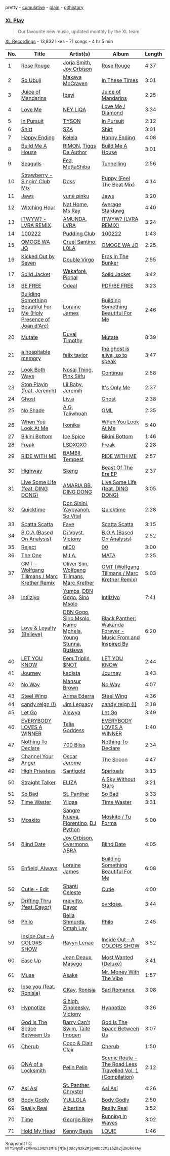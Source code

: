 pretty - [cumulative](/playlists/cumulative/1IUF5q4IvkjylMhd9P0urE.md) - [plain](/playlists/plain/1IUF5q4IvkjylMhd9P0urE) - [githistory](https://github.githistory.xyz/mackorone/spotify-playlist-archive/blob/main/playlists/plain/1IUF5q4IvkjylMhd9P0urE)

### [XL Play](https://open.spotify.com/playlist/1IUF5q4IvkjylMhd9P0urE)

> Our favourite new music, updated monthly by the XL team.

[XL Recordings](https://open.spotify.com/user/xlrecordings) - 13,832 likes - 71 songs - 4 hr 5 min

| No. | Title | Artist(s) | Album | Length |
|---|---|---|---|---|
| 1 | [Rose Rouge](https://open.spotify.com/track/6XM6FI6rPJBnhoF6heNHeN) | [Jorja Smith](https://open.spotify.com/artist/1CoZyIx7UvdxT5c8UkMzHd), [Joy Orbison](https://open.spotify.com/artist/0aIpJqqTLf683ojWREc5lg) | [Rose Rouge](https://open.spotify.com/album/7DodMymoQ0sFG6baosag8D) | 4:37 |
| 2 | [So Ubuji](https://open.spotify.com/track/51Z2XH3DorUJ1b8u7xqnJK) | [Makaya McCraven](https://open.spotify.com/artist/5FnpXrrMdJVZCK54oHWqUa) | [In These Times](https://open.spotify.com/album/6OPYeQwXhmkcaSuh6fUTXA) | 3:01 |
| 3 | [Juice of Mandarins](https://open.spotify.com/track/6bhvNNx8aX9HPgOvr37gi7) | [Ibeyi](https://open.spotify.com/artist/5Q8NEHGX70m1kkojbtm8wa) | [Juice of Mandarins](https://open.spotify.com/album/60XsW89G7Tq5vj3bnNveMY) | 2:25 |
| 4 | [Love Me](https://open.spotify.com/track/671SYV9UaPUYs63biZFZ1M) | [NEY LIQA](https://open.spotify.com/artist/4O5Ly3iCRwSJuxyDMPePV7) | [Love Me / Diamond](https://open.spotify.com/album/6megriTn4mIETZnhvagKPX) | 3:34 |
| 5 | [In Pursuit](https://open.spotify.com/track/0PpzySo4ATCSEI0f56g3Dy) | [TYSON](https://open.spotify.com/artist/10SYd6NatYImOQTxA88jdn) | [In Pursuit](https://open.spotify.com/album/1gDVmOJ5ACcnpZ6QRJEzri) | 2:12 |
| 6 | [Shirt](https://open.spotify.com/track/34ZAzO78a5DAVNrYIGWcPm) | [SZA](https://open.spotify.com/artist/7tYKF4w9nC0nq9CsPZTHyP) | [Shirt](https://open.spotify.com/album/6Kqm5aSp69hTaOHTx38hsD) | 3:01 |
| 7 | [Happy Ending](https://open.spotify.com/track/3nv43IARMsDxgfHHpEfeCQ) | [Kelela](https://open.spotify.com/artist/1U0sIzpRtDkvu1hXXzxh60) | [Happy Ending](https://open.spotify.com/album/4qInGWd8oKXlKxZCdqS8EL) | 4:08 |
| 8 | [Build Me A House](https://open.spotify.com/track/3Sb3Md9qVCRwu470IZ4XIp) | [RIMON](https://open.spotify.com/artist/4DtUsfaVQBhypuwYmobdSm), [Tiggs Da Author](https://open.spotify.com/artist/0S2dfczvN0sOxEw559snHT) | [Build Me A House](https://open.spotify.com/album/1NsNO9pDwGPVlOkqgzro17) | 3:01 |
| 9 | [Seagulls](https://open.spotify.com/track/1BtbTvFOfcWknn8SGsrpq2) | [Fea](https://open.spotify.com/artist/1VcouBXUG812fp3e60aR01), [MettaShiba](https://open.spotify.com/artist/1fRxTfGjdgL2dwpqyaQUdy) | [Tunnelling](https://open.spotify.com/album/2jY2TwfwsK9NdMlhjMljmW) | 2:56 |
| 10 | [Strawberry \- Singin' Club Mix](https://open.spotify.com/track/3LX4XPiW8lkbg0Gocr8Gsz) | [Doss](https://open.spotify.com/artist/7bQLFALIEawxhkyFiiLVhM) | [Puppy \(Feel The Beat Mix\)](https://open.spotify.com/album/4zhm1wulT9LUeC4NnSJu0N) | 4:14 |
| 11 | [Jaws](https://open.spotify.com/track/17TCTYGxieVPS1TBTUdQkc) | [yunè pinku](https://open.spotify.com/artist/2sY4BbYrbvNVgsNzo6HddD) | [Jaws](https://open.spotify.com/album/0rdaz3LaQsaibiVA6iGtkn) | 3:20 |
| 12 | [Witching Hour](https://open.spotify.com/track/7ubfcQbzlrG5qJcACAFD8T) | [Nat Home](https://open.spotify.com/artist/3PJ8RbmXKrqE1RjNsMWudk), [Ms Ray](https://open.spotify.com/artist/1OwAcRe2gUEpDZhLAkiLRp) | [Average Stardawg](https://open.spotify.com/album/2cwKiedUjZpR7lkCuo4Jwi) | 4:40 |
| 13 | [ITWYW? \- LVRA REMIX](https://open.spotify.com/track/0hMZOMjuFjO6Hu8Ji6bAxZ) | [AMUNDA](https://open.spotify.com/artist/17F8k7VURMv4mFUvM8QRTg), [LVRA](https://open.spotify.com/artist/0wnxBYaim46rj6QmaukOcf) | [ITWYW? \(LVRA REMIX\)](https://open.spotify.com/album/77HvEwsbGhLKAo2IhHa2Gk) | 3:24 |
| 14 | [100222](https://open.spotify.com/track/411sjSTTaT4ygaqY9Z4ild) | [Pudding Club](https://open.spotify.com/artist/6nJum0gye4urtfo5q7mLNA) | [100222](https://open.spotify.com/album/1DA50TYrkLJMRfTfQrduPt) | 1:43 |
| 15 | [OMOGE WA JO](https://open.spotify.com/track/3ra7ztUfRIwxw0sO8PhmMC) | [Cruel Santino](https://open.spotify.com/artist/15GgEOJiFyjQm4tZ4D7qih), [L0LA](https://open.spotify.com/artist/5LkJ2e1N1SuXrUIWkw1r0o) | [OMOGE WA JO](https://open.spotify.com/album/0gZF6kUZ77XxQA23NkNp5K) | 2:25 |
| 16 | [Kicked Out by Seven](https://open.spotify.com/track/4yvnIb1BRjoXjVG3gzq8TP) | [Double Virgo](https://open.spotify.com/artist/6z7qEMTNZigz2k3qozRYw1) | [Eros In The Bunker](https://open.spotify.com/album/6qX0QpMVNltruRbPhGeZ4r) | 2:55 |
| 17 | [Solid Jacket](https://open.spotify.com/track/2LYDDerrrcZGWkiakEAEUk) | [Wekaforé](https://open.spotify.com/artist/73qySwnVMlJZsR9Lk5MOpn), [Pional](https://open.spotify.com/artist/49mZfy9v5oNXAxp8FadWwI) | [Solid Jacket](https://open.spotify.com/album/7D0C0uhEf2JnXVcidtjqYM) | 3:42 |
| 18 | [BE FREE](https://open.spotify.com/track/4exp12So2KjvsPwmN2L7r8) | [Odeal](https://open.spotify.com/artist/2BPwxhCvvcb8xDl8GWIjbh) | [PDF/BE FREE](https://open.spotify.com/album/3JXY3hqrj0r0dOTJjem5p1) | 3:23 |
| 19 | [Building Something Beautiful For Me \(Holy Presence of Joan d'Arc\)](https://open.spotify.com/track/4udiRdJM4EyF0Xvt0MtqZ0) | [Loraine James](https://open.spotify.com/artist/536qHynzDH1QviwhWY9dE3) | [Building Something Beautiful For Me](https://open.spotify.com/album/5gFtEuIbE2pwS5qnvUQeak) | 2:46 |
| 20 | [Mutate](https://open.spotify.com/track/5hIFyNxLZtTqzOfMjRZK64) | [Duval Timothy](https://open.spotify.com/artist/4t5XnkAKxcaYcDXI726A4Y) | [Mutate](https://open.spotify.com/album/7qtj9GwOC4Zce7beCRvNOP) | 8:39 |
| 21 | [a hospitable memory](https://open.spotify.com/track/6Wl5jzqlLiQPicJif0xgUK) | [felix taylor](https://open.spotify.com/artist/0Dm79ebX5JWnuVN0Nbt30L) | [the ghost is alive, so to speak](https://open.spotify.com/album/0t1uRmbweHls5H9FxCa4Ie) | 3:47 |
| 22 | [Look Both Ways](https://open.spotify.com/track/2Q99c94PcUJTJkXwGxi8gg) | [Nosaj Thing](https://open.spotify.com/artist/0IVapwlnM3dEOiMsHXsghT), [Pink Siifu](https://open.spotify.com/artist/40ZElxHldNyvn7x8WRC6fh) | [Continua](https://open.spotify.com/album/5TnqL2QKFTq8GSAOcq1PCh) | 2:58 |
| 23 | [Stop Playin \(feat\. Jeremih\)](https://open.spotify.com/track/6kSPwMUYpnBDIWViA3MKMT) | [Lil Baby](https://open.spotify.com/artist/5f7VJjfbwm532GiveGC0ZK), [Jeremih](https://open.spotify.com/artist/3KV3p5EY4AvKxOlhGHORLg) | [It's Only Me](https://open.spotify.com/album/0FYvMdfTfYJxnJnKs1wDb0) | 2:37 |
| 24 | [Ghost](https://open.spotify.com/track/4lRSBkEompSyOlcy3d1eAi) | [Liv.e](https://open.spotify.com/artist/0YCL71Clky5els6NireSBP) | [Ghost](https://open.spotify.com/album/73ZoBcnf4XFqc7zcWefhEi) | 2:38 |
| 25 | [No Shade](https://open.spotify.com/track/3UMv1SLnt1L8psJQIHpdeI) | [A.G](https://open.spotify.com/artist/1TTOSCFPyiNJXR5KCsZGqM), [Taliwhoah](https://open.spotify.com/artist/69SXADQsOhdGkhPGslLhBT) | [GML](https://open.spotify.com/album/3UQqnu8CEzdtfvKBU3i7C7) | 2:35 |
| 26 | [When You Look At Me](https://open.spotify.com/track/2zNHQEO4JIhnqdbOJmbdUy) | [Ikonika](https://open.spotify.com/artist/1GbZUOowT6BhrI9QVoUniG) | [When You Look At Me](https://open.spotify.com/album/4k91SjR92GNXohghq4f2kc) | 5:40 |
| 27 | [Bikini Bottom](https://open.spotify.com/track/27Qz0cFmMGADsniMeUwyUe) | [Ice Spice](https://open.spotify.com/artist/3LZZPxNDGDFVSIPqf4JuEf) | [Bikini Bottom](https://open.spotify.com/album/2n38ZBBmPSssEGGPgu6NPl) | 1:46 |
| 28 | [Freak](https://open.spotify.com/track/7w7rUZJKHDSB5Naqw3vcxM) | [LSDXOXO](https://open.spotify.com/artist/2M2blWl1LBN2UoxlJdaug2) | [Freak](https://open.spotify.com/album/4az2wznRc4hPHy94DdabI0) | 2:28 |
| 29 | [RIDE WITH ME](https://open.spotify.com/track/1TJOIVjPHbnqloF9pvDOf6) | [BAMBII](https://open.spotify.com/artist/6kf69CwzgodrETRgzcjX95), [Tempest](https://open.spotify.com/artist/2FBvlvG5TL6SPA2tCLiusa) | [RIDE WITH ME](https://open.spotify.com/album/5tY1nlCQNEqmtXmTxgblRc) | 2:57 |
| 30 | [Highway](https://open.spotify.com/track/7padFPbqO7hQJB1GQjYJfy) | [Skeng](https://open.spotify.com/artist/4SGo67MJz6DdsjzaRZ4OD7) | [Beast Of The Era EP](https://open.spotify.com/album/0SpkAeF8eGr6BqiEe2MHb5) | 2:37 |
| 31 | [Live Some Life \(feat\. DING DONG\)](https://open.spotify.com/track/35MNHqBGewFxlJZtjHOxvj) | [AMARIA BB](https://open.spotify.com/artist/1AC6rw8sH8VGrzMzgFUDG5), [DING DONG](https://open.spotify.com/artist/351x2S7CduShTNvtzgkMl7) | [Live Some Life \(feat\. DING DONG\)](https://open.spotify.com/album/3SwPKWhYOkIGL3AF0CC6sY) | 3:05 |
| 32 | [Quicktime](https://open.spotify.com/track/2n9opaQIlz6Y6lzeKEoDZi) | [Don Sinini](https://open.spotify.com/artist/0aYurRf0DXcw4m0FAuYGUY), [Yayoyanoh](https://open.spotify.com/artist/0fzgjxZTQn4E7y3MGPI3AC), [So Vital](https://open.spotify.com/artist/6vU3KUDQGWbkupZn1iu6W0) | [Quicktime](https://open.spotify.com/album/7qvFD72vkQba2xqXGJbsyS) | 2:28 |
| 33 | [Scatta Scatta](https://open.spotify.com/track/0n3APmjHt7yTBeHhRB8rcy) | [Fave](https://open.spotify.com/artist/4wAqlYtTaaHELEgyCh9KjG) | [Scatta Scatta](https://open.spotify.com/album/5YnANprNm0DTEVVsJE6bRP) | 3:15 |
| 34 | [B.O.A \(Based On Analysis\)](https://open.spotify.com/track/48jL8qMO31Hu6aEczS0CJn) | [Dj Voyst](https://open.spotify.com/artist/7g61HbXl5DD2soIUBikmUA), [Victony](https://open.spotify.com/artist/1E5hfn5BduN2nnoZCJmUVG) | [B.O.A \(Based On Analysis\)](https://open.spotify.com/album/5otlaiucF8ysHx3fyjsXc9) | 2:52 |
| 35 | [Reject](https://open.spotify.com/track/0wHM0iZGIGesNlXMD3itps) | [nil00](https://open.spotify.com/artist/3TADf84189Yznq4sPkRrXs) | [00](https://open.spotify.com/album/5RxACHCu81dsGxQkiWbsg0) | 3:00 |
| 36 | [The One](https://open.spotify.com/track/4UShCEJZnpywR6Y9M86Nu4) | [M.I.A.](https://open.spotify.com/artist/0QJIPDAEDILuo8AIq3pMuU) | [MATA](https://open.spotify.com/album/2fexyU9sHdXHmI1jvPqrxX) | 2:25 |
| 37 | [GMT \- Wolfgang Tillmans / Marc Krether Remix](https://open.spotify.com/track/4PHmrZTU6zZywskKjGJaEL) | [Oliver Sim](https://open.spotify.com/artist/4KDu9uqzqseVCpQXMa8Pvm), [Wolfgang Tillmans](https://open.spotify.com/artist/6RVjyIvL2HuwiFSc7RROv9), [Marc Krether](https://open.spotify.com/artist/2M3vGE1c5PzvPkcmK4f7l1) | [GMT \(Wolfgang Tillmans / Marc Krether Remix\)](https://open.spotify.com/album/0v3umoD6PCDYS262thwpJb) | 5:03 |
| 38 | [Intliziyo](https://open.spotify.com/track/3cXiWlWCds62z3ieuwPQsN) | [Yumbs](https://open.spotify.com/artist/2HLr9NzCqd6XRnpUSM6CvH), [DBN Gogo](https://open.spotify.com/artist/3Oa0mJQWQrUOqJ8fcLuu7l), [Sino Msolo](https://open.spotify.com/artist/5zvuXUYTvZczhbPG9HZRYI) | [Intliziyo](https://open.spotify.com/album/4dASLekFQU5LeYjZ8z7Wvc) | 7:41 |
| 39 | [Love & Loyalty \(Believe\)](https://open.spotify.com/track/1OiSTEB1SEaLGza2k4FIwo) | [DBN Gogo](https://open.spotify.com/artist/3Oa0mJQWQrUOqJ8fcLuu7l), [Sino Msolo](https://open.spotify.com/artist/5zvuXUYTvZczhbPG9HZRYI), [Kamo Mphela](https://open.spotify.com/artist/788jOE9HMUy9heDK8EIkon), [Young Stunna](https://open.spotify.com/artist/6WQFTzqYHmh8Ph2X0L0QLQ), [Busiswa](https://open.spotify.com/artist/3RThWxnHbyN5Hvkr66eYj7) | [Black Panther: Wakanda Forever \- Music From and Inspired By](https://open.spotify.com/album/0Wyn0fD9sZIu00xTyXF4eK) | 6:20 |
| 40 | [LET YOU KNOW](https://open.spotify.com/track/4RSeN68joqE9Iyui6MivjA) | [Eem Triplin](https://open.spotify.com/artist/5kxnZh8gXyXdIvCWbDMevT), [$NOT](https://open.spotify.com/artist/5IbEL2xjRtKsunfmsahLuO) | [LET YOU KNOW](https://open.spotify.com/album/64sd943W3MFCJq07PKfnCC) | 2:44 |
| 41 | [Journey](https://open.spotify.com/track/5kYXFWlfk16YkxF4JJzytv) | [kadiata](https://open.spotify.com/artist/3fRPt5kKn2lETY48z6kigv) | [Journey](https://open.spotify.com/album/0EbLbz4gsR540LasIjMdNA) | 3:43 |
| 42 | [No Way](https://open.spotify.com/track/3ozanfAkkKwBPaSvQBqNdJ) | [Mansur Brown](https://open.spotify.com/artist/1ky3oGuE5XOsOzqiFEGwqR) | [No Way](https://open.spotify.com/album/71Sk3naZxcJ7tFrhFAdhOA) | 4:07 |
| 43 | [Steel Wing](https://open.spotify.com/track/28tT5CQ8PILz1dG3MNGm7n) | [Arima Ederra](https://open.spotify.com/artist/0wJIP9Wlhn3aSLLaB31IK3) | [Steel Wing](https://open.spotify.com/album/27B6S9DAMXOfDtf5b6cBIU) | 4:36 |
| 44 | [candy reign \(!\)](https://open.spotify.com/track/35cVkyTqIGkwpg7OhIl5TE) | [Jim Legxacy](https://open.spotify.com/artist/7IrBqZo6diq3hV3GpUhrs2) | [candy reign \(!\)](https://open.spotify.com/album/0z0crJtgrHGrqPXX3BitF2) | 2:18 |
| 45 | [Let Go](https://open.spotify.com/track/3lVz9NRdm8xtQCBZqCoEaB) | [Alewya](https://open.spotify.com/artist/0wcjJjpvnHb5vK4iwKfxPm) | [Let Go](https://open.spotify.com/album/2hYPJwL4zvk4cmczkjBpvv) | 3:49 |
| 46 | [EVERYBODY LOVES A WINNER](https://open.spotify.com/track/7jyerZc0E1ioqWSvF26IA3) | [Talia Goddess](https://open.spotify.com/artist/4Otn2nALdNCTFUUExiskqw) | [EVERYBODY LOVES A WINNER](https://open.spotify.com/album/3ZsKXeXLdhj07BwXZtkZf8) | 1:40 |
| 47 | [Nothing To Declare](https://open.spotify.com/track/5eZH7yKZ1e3Lnb48JTy3Ic) | [700 Bliss](https://open.spotify.com/artist/30fJJJ4vbuTd7opxNWeCAb) | [Nothing To Declare](https://open.spotify.com/album/0jwRUwgscsxLiDEnOPTqIp) | 2:34 |
| 48 | [Channel Your Anger](https://open.spotify.com/track/2r8UcAkXvBxNt6O34pnpxo) | [Oscar Jerome](https://open.spotify.com/artist/39cDMNnxwjrKJE1dyt47jh) | [The Spoon](https://open.spotify.com/album/4Pfga6q08NsQtvmDaRnfnq) | 4:47 |
| 49 | [High Priestess](https://open.spotify.com/track/1vbayZm5FgNe4ou8BRNiDq) | [Santigold](https://open.spotify.com/artist/6Jrxnp0JgqmeUX1veU591p) | [Spirituals](https://open.spotify.com/album/2AMcE13TUlCDdXVBlR0sdo) | 3:13 |
| 50 | [Straight Talker](https://open.spotify.com/track/6Gq99VdfbBlsw9qlAZp6x4) | [ELIZA](https://open.spotify.com/artist/0PgYKqH7ohfAm9LFgWjpl8) | [A Sky Without Stars](https://open.spotify.com/album/3QIrrLWq2wnMdScMx1YXeS) | 3:21 |
| 51 | [So Bad](https://open.spotify.com/track/0PBfcu5ehGtLsECI40GWEg) | [St\. Panther](https://open.spotify.com/artist/5rvubrGTRPAX7N3RZZ9wS0) | [So Bad](https://open.spotify.com/album/5Wpa2iEON1wIPox3tQauTq) | 3:33 |
| 52 | [Time Waster](https://open.spotify.com/track/46sN6Wj7ec9bqMqTPycYXr) | [Yiigaa](https://open.spotify.com/artist/5MpbLw84MCEtsP8gPMp40c) | [Time Waster](https://open.spotify.com/album/2GyeWj8LWVtvRMsQdlHe8l) | 3:31 |
| 53 | [Moskito](https://open.spotify.com/track/2fGJtlBbQ0L69sp9tNAc6t) | [Sangre Nueva](https://open.spotify.com/artist/0YmokPIhVketCTSXBRp20R), [Florentino](https://open.spotify.com/artist/1rhVQSyhxNOMN6RHi2sB44), [DJ Python](https://open.spotify.com/artist/1LoZxxInSyuVFKSMAB4BPl) | [Moskito / Tu Forma](https://open.spotify.com/album/5tlCqhnjW5r82FkzSZX09m) | 5:00 |
| 54 | [Blind Date](https://open.spotify.com/track/0UNzzZBuQfZwNJ3mk2PYbm) | [Joy Orbison](https://open.spotify.com/artist/0aIpJqqTLf683ojWREc5lg), [Overmono](https://open.spotify.com/artist/01PnN11ovfen6xUOHfNpn3), [ABRA](https://open.spotify.com/artist/3ZJxEmjYZd5VOqZ8o3aXiL) | [Blind Date](https://open.spotify.com/album/1ZDktqQTTWUktZ0ivTA06P) | 4:05 |
| 55 | [Enfield, Always](https://open.spotify.com/track/1rVEPm9w7YvNksP1hpu4t9) | [Loraine James](https://open.spotify.com/artist/536qHynzDH1QviwhWY9dE3) | [Building Something Beautiful For Me](https://open.spotify.com/album/5gFtEuIbE2pwS5qnvUQeak) | 6:08 |
| 56 | [Cutie \- Edit](https://open.spotify.com/track/6ZKiCDG5v785d9aYTqkhhk) | [Shanti Celeste](https://open.spotify.com/artist/3CkM2290WOa2ESzhlu5mzM) | [Cutie](https://open.spotify.com/album/0xhMSimANUFkwXpS5n1HSl) | 4:00 |
| 57 | [Drifting Thru \(feat\. Dayor\)](https://open.spotify.com/track/41G3cbF7mPqwmBs7ZaApT8) | [melvitto](https://open.spotify.com/artist/4Xj0nxVO4r7PLEaw7LRiBa), [Dayor](https://open.spotify.com/artist/3jaMpJnB8UCixGAlNJU6sD) | [ovrdose.](https://open.spotify.com/album/0hF4X9O2CDVKkowMz3SIdy) | 3:44 |
| 58 | [Philo](https://open.spotify.com/track/5OTKO93FLT25URfam2hZgP) | [Bella Shmurda](https://open.spotify.com/artist/7kK5badbqOjd8WlT2XWMeM), [Omah Lay](https://open.spotify.com/artist/5yOvAmpIR7hVxiS6Ls5DPO) | [Philo](https://open.spotify.com/album/4z0qErs8qvQsNIDVQyaWjl) | 2:45 |
| 59 | [Inside Out – A COLORS SHOW](https://open.spotify.com/track/6hjiaLxYiZfQTn70mfasJ2) | [Ravyn Lenae](https://open.spotify.com/artist/5RTLRtXjbXI2lSXc6jxlAz) | [Inside Out – A COLORS SHOW](https://open.spotify.com/album/6z6puxSN6gXkYqKKXUTPAh) | 3:52 |
| 60 | [Ease Up](https://open.spotify.com/track/4ykxlLzlR2B7OhpkPBMhUW) | [Jean Deaux](https://open.spotify.com/artist/4JqpJeNOhP6bAkolNMLwFg), [Masego](https://open.spotify.com/artist/3ycxRkcZ67ALN3GQJ57Vig) | [Most Wanted \(Deluxe\)](https://open.spotify.com/album/46fxxm1oHMPzR51GElXrAt) | 3:41 |
| 61 | [Muse](https://open.spotify.com/track/3Nx9nMHMFgkeF8xpVk1Ev0) | [Asake](https://open.spotify.com/artist/3a1tBryiczPAZpgoZN9Rzg) | [Mr\. Money With The Vibe](https://open.spotify.com/album/0lzPMIAYhhUSD2BPT0VQWI) | 1:57 |
| 62 | [lose you \(feat\. Ronisia\)](https://open.spotify.com/track/2fsp8eafoZMOlnSPBR7FDI) | [CKay](https://open.spotify.com/artist/048LktY5zMnakWq7PTtFrz), [Ronisia](https://open.spotify.com/artist/4krMq8pXkLVTGplpYgHlnV) | [Sad Romance](https://open.spotify.com/album/3ACXMteQNTrTws6UWTtEgo) | 3:08 |
| 63 | [Hypnotize](https://open.spotify.com/track/3K6KPwVBpyzje1UaHh5N1i) | [S high](https://open.spotify.com/artist/1C0amI9hInKEqXOrJsc6lp), [Zinoleesky](https://open.spotify.com/artist/6Kp3KWPiVgi33DkJqo9T4g), [Victony](https://open.spotify.com/artist/1E5hfn5BduN2nnoZCJmUVG) | [Hypnotize](https://open.spotify.com/album/1Z9hk46EgdH1mBIXxcqEC5) | 3:26 |
| 64 | [God Is The Space Between Us](https://open.spotify.com/track/5I73WkfhuOvavHVYk3TGrm) | [Barry Can't Swim](https://open.spotify.com/artist/0vTVU0KH0CVzijsoKGsTPl), [Taite Imogen](https://open.spotify.com/artist/3mkzFWYCYAGqxo02F1trQL) | [God Is The Space Between Us](https://open.spotify.com/album/0URZfqUQlB4JreGiq1KiK9) | 3:07 |
| 65 | [Cherub](https://open.spotify.com/track/68awbivFFbRan2kPKRmzUG) | [Coco & Clair Clair](https://open.spotify.com/artist/5FkMS3KgG0cjiRm250NFTJ) | [Cherub](https://open.spotify.com/album/6f2FqUeAYVrYuXiFdE2wzg) | 1:50 |
| 66 | [DNA of a Locksmith](https://open.spotify.com/track/7jMJGOAmkXVTXEefBkI7iw) | [Pelin Pelin](https://open.spotify.com/artist/1n18TXS3Ht4GrRSqySy8qe) | [Scenic Route \- The Road Less Travelled Vol\. 1 \(Compilation\)](https://open.spotify.com/album/70AivDpenFkFM1tYl7v4Yx) | 2:12 |
| 67 | [Así Así](https://open.spotify.com/track/7dDDhrLElUZQXS9CTFmg2O) | [St\. Panther](https://open.spotify.com/artist/5rvubrGTRPAX7N3RZZ9wS0), [Chrystel](https://open.spotify.com/artist/256du56ykQ0aoQBdKFCDH0) | [Así Así](https://open.spotify.com/album/1gqfXnULAXghgKH8o5Js6e) | 4:26 |
| 68 | [Body Godly](https://open.spotify.com/track/5vzHqSjhapszKiWiiDNXN2) | [YULLOLA](https://open.spotify.com/artist/6vABHl7aPLdJwk0BU9cilg) | [Body Godly](https://open.spotify.com/album/2BHi5rMrOIWRnpII9X6N1U) | 2:50 |
| 69 | [Really Real](https://open.spotify.com/track/4mzfN9vHWbbVO1CumRQdxI) | [Albertina](https://open.spotify.com/artist/5Xr5eX0ZFi76JHaRDGh8pq) | [Really Real](https://open.spotify.com/album/18VbkNuzEv15xEKN6T1V3C) | 3:52 |
| 70 | [Time](https://open.spotify.com/track/4Afv06s7yEEG5LuznVh8aN) | [George Riley](https://open.spotify.com/artist/76rh78p0cww0l4OqgKabLQ) | [Running In Waves](https://open.spotify.com/album/3ihFO9WpTBiCoy2G4IWvgl) | 3:02 |
| 71 | [Hold My Head](https://open.spotify.com/track/4eSZUNz2flCKs7zESV50kW) | [Kenny Beats](https://open.spotify.com/artist/1rHOtdmGNr5vcYNw5v7QGC) | [LOUIE](https://open.spotify.com/album/3SKVtzmihlnGFylW5nC5kj) | 1:46 |

Snapshot ID: `NTY5MyxhYzVkNGI3NzYzMTBjNjNjODcyNzk2Mjg4ODc2M2I5ZmZjZWJkOTAy`

